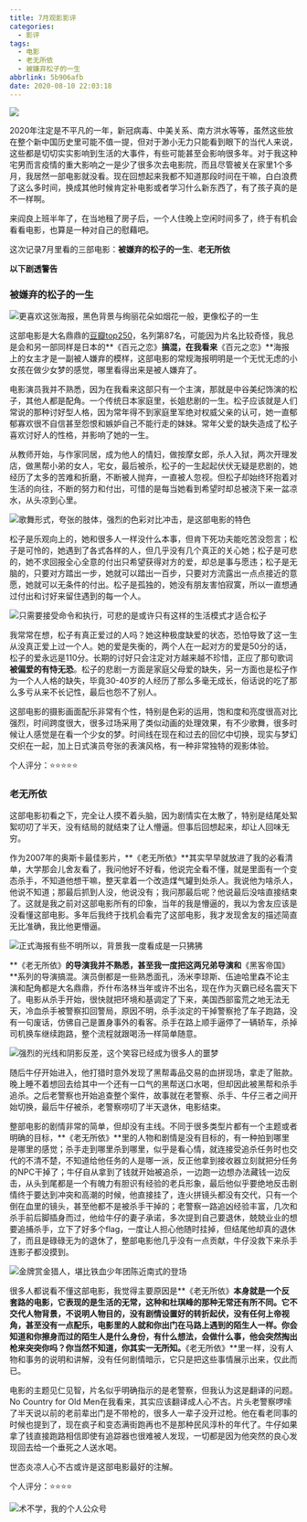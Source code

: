 ```yaml
---
title: 7月观影影评
categories:
  - 影评
tags:
  - 电影
  - 老无所依
  - 被嫌弃松子的一生
abbrlink: 5b906afb
date: 2020-08-10 22:03:18
---
```


![](https://img-upyun.kekeyu.top/photo_2020-08-10_21-59-36.jpg)

2020年注定是不平凡的一年，新冠病毒、中美关系、南方洪水等等，虽然这些放在整个新中国历史里可能不值一提，但对于渺小无力只能看到眼下的当代人来说，这些都是切切实实影响到生活的大事件，有些可能甚至会影响很多年。对于我这种宅男而言疫情的重大影响之一是少了很多次去电影院，而且尽管被关在家里1个多月，我居然一部电影就没看。现在回想起来我都不知道那段时间在干嘛，白白浪费了这么多时间，换成其他时候肯定补电影或者学习什么新东西了，有了孩子真的是不一样啊。

来阎良上班半年了，在当地租了房子后，一个人住晚上空闲时间多了，终于有机会看看电影，也算是一种对自己的慰藉吧。

这次记录7月里看的三部电影：**被嫌弃的松子的一生**、**老无所依**

**以下剧透警告**

 <!-- more -->

### 被嫌弃的松子的一生

![更喜欢这张海报，黑色背景与绚丽花朵如烟花一般，更像松子的一生](https://img-upyun.kekeyu.top/11111.jpg)

这部电影是大名鼎鼎的[豆瓣top250](https://movie.douban.com/top250)，名列第87名，可能因为片名比较奇怪，我总是会和另一部同样是日本的**《百元之恋》**搞混，在我看来**《百元之恋》**海报上的女主才是一副被人嫌弃的模样，这部电影的常规海报明明是一个无忧无虑的小女孩在做少女梦的感觉，哪里看得出来是被人嫌弃了。

电影演员我并不熟悉，因为在我看来这部只有一个主演，那就是中谷美纪饰演的松子，其他人都是配角。一个传统日本家庭里，长姐悲剧的一生。松子应该就是人们常说的那种讨好型人格，因为常年得不到家庭里军绝对权威父亲的认可，她一直郁郁寡欢很不自信甚至怨恨和嫉妒自己不能行走的妹妹。常年父爱的缺失造成了松子喜欢讨好人的性格，并影响了她的一生。

从教师开始，与作家同居，成为他人的情妇，做按摩女郎，杀人入狱，两次开理发店，做黑帮小弟的女人，宅女，最后被杀，松子的一生起起伏伏无疑是悲剧的，她经历了太多的苦难和折磨，不断被人抛弃，一直被人忽视。但松子却始终环抱着对生活的向往，不断的努力和付出，可惜的是每当她看到希望时却总被浇下来一盆凉水，从头凉到心里。

![歌舞形式，夸张的肢体，强烈的色彩对比冲击，是这部电影的特色](https://img-upyun.kekeyu.top/p2549963465.jpg)

松子是乐观向上的，她和很多人一样没什么本事，但肯下死功夫能吃苦没怨言；松子是可怜的，她遇到了各式各样的人，但几乎没有几个真正的关心她；松子是可悲的，她不求回报全心全意的付出只希望获得对方的爱，却总是事与愿违；松子是无脑的，只要对方踏出一步，她就可以踏出一百步，只要对方流露出一点点接近的意愿，她就可以无条件的付出。松子是孤独的，她没有朋友害怕寂寞，所以一直想通过付出和讨好来留住遇到的每一个人。

![只需要接受命令和执行，可悲的是或许只有这样的生活模式才适合松子](https://img-upyun.kekeyu.top/p474950303.jpg)

我常常在想，松子有真正爱过的人吗？她这种极度缺爱的状态，恐怕导致了这一生从没真正爱上过一个人。她的爱是失衡的，两个人在一起对方的爱是50分的话，松子的爱永远是110分。长期的讨好只会注定对方越来越不珍惜，正应了那句歌词**被偏爱的有恃无恐**。松子的悲剧一方面是家庭父母爱的缺失，另一方面也是松子作为一个人人格的缺失，毕竟30-40岁的人经历了那么多毫无成长，俗话说的吃了那么多亏从来不长记性，最后也怨不了别人。

这部电影的摄影画面配乐非常有个性，特别是色彩的运用，饱和度和亮度很高对比强烈，时间跨度很大，很多过场采用了类似动画的处理效果，有不少歌舞，很多时候让人感觉是在看一个少女的梦。时间线在现在和过去的回忆中切换，现实与梦幻交织在一起，加上日式演员夸张的表演风格，有一种非常独特的观影体验。

个人评分：⭐⭐⭐⭐⭐

### 老无所依

这部电影初看之下，完全让人摸不着头脑，因为剧情实在太散了，特别是结尾处絮絮叨叨了半天，没有结局的就结束了让人懵逼。但事后回想起来，却让人回味无穷。

作为2007年的奥斯卡最佳影片，**《老无所依》**其实早早就放进了我的必看清单，大学那会儿舍友看了，我问他好不好看，他说完全看不懂，就是里面有一个变态杀手，不知道他想干嘛，整天拿着一个改造煤气罐到处杀人。我说他为啥杀人，他说不知道；那最后抓到人没，他说没有；我问那最后呢？他说最后没啥直接结束了。这就是我之前对这部电影所有的印象，当年的我是懵逼的，我以为舍友应该是没看懂这部电影。多年后我终于找机会看完了这部电影，我才发现舍友的描述简直无比准确，我比他更懵逼。

![正式海报有些不明所以，背景我一度看成是一只狒狒](https://img-upyun.kekeyu.top/22222.jpg)

**《老无所依》**的导演我并不熟悉，甚至我一度把这两兄弟导演和**《黑客帝国》**系列的导演搞混。演员倒都是一些熟悉面孔，汤米李琼斯、伍迪哈里森不论主演和配角都是大名鼎鼎，乔什布洛林当年或许不出名，现在作为灭霸已经名震天下了。电影从杀手开始，很快就把环境和基调定了下来，美国西部蛮荒之地无法无天，冷血杀手被警察扣回警局，原因不明，杀手淡定的干掉警察抢了车子跑路，没有一句废话，仿佛自己是置身事外的看客。杀手在路上顺手逼停了一辆轿车，杀掉司机换车继续跑路，整个流程就跟喝汤一样简单随意。

![强烈的光线和阴影反差，这个笑容已经成为很多人的噩梦](https://img-upyun.kekeyu.top/p2504742797.jpg)

随后牛仔开始进入，他打猎时意外发现了黑帮毒品交易的血拼现场，拿走了赃款。晚上睡不着想回去给其中一个还有一口气的黑帮送口水喝，但却因此被黑帮和杀手追杀。之后老警察也开始追查整个案件，故事就在老警察、杀手、牛仔三者之间开始切换，最后牛仔被杀，老警察唠叨了半天退休，电影结束。

整部电影的剧情非常的简单，但却没有主线。不同于很多类型片都有一个主题或者明确的目标，**《老无所依》**里的人物和剧情是没有目标的，有一种拍到哪里是哪里的感觉；杀手走到哪里杀到哪里，似乎是看心情，就连接受追杀任务时也交代的不清不楚，不知道给他任务的人是哪一派，反正他拿到接收器立刻就把分任务的NPC干掉了；牛仔自从拿到了钱就开始被追杀，一边跑一边想办法藏钱一边反击，从头到尾都是一个有魄力有胆识有经验的老兵形象，最后他似乎要绝地反击剧情终于要达到冲突和高潮的时候，他直接挂了，连火拼镜头都没有交代，只有一个倒在血里的镜头，甚至他都不是被杀手干掉的；老警察一路追凶经验丰富，几次和杀手前后脚插身而过，他给牛仔的妻子承诺，多次提到自己要退休，兢兢业业的想要追捕杀手，立下了好多个flag，一度让人担心他随时挂掉，但结尾他却真的退休了，而且是碌碌无为的退休了，整部电影他几乎没有一点贡献，牛仔没救下来杀手连影子都没摸到。

![金牌赏金猎人，堪比铁血少年团陈近南式的登场](https://img-upyun.kekeyu.top/p2504742996.jpg)

很多人都说看不懂这部电影，我觉得主要原因是**《老无所依》**本身就是一个反套路的电影，它表现的是生活的无常，这种和杜琪峰的那种无常还有所不同。它不交代人物背景，不说明人物目的，没有剧情设置好的转折起伏，没有任何上帝视角，甚至没有一点配乐，电影里的人就和你出门在马路上遇到的陌生人一样。你会知道和你擦身而过的陌生人是什么身份，有什么想法，会做什么事，他会突然掏出枪来突突你吗？你当然不知道，你其实一无所知。**《老无所依》**里一样，没有人物和事务的说明和讲解，没有任何剧情暗示，它只是把这些事情展示出来，仅此而已。

电影的主题见仁见智，片名似乎明确指示的是老警察，但我认为这是翻译的问题。No Country for Old Men在我看来，其实应该翻译成人心不古。片头老警察啰嗦了半天说以前的老前辈出门是不带枪的，很多人一辈子没开过枪。他在看老同事的时候也提到了，现在疯子和变态满街跑再也不是那种民风淳朴的年代了。牛仔如果拿了钱直接跑路相信即使有追踪器也很难被人发现，一切都是因为他突然的良心发现回去给一个垂死之人送水喝。

世态炎凉人心不古或许是这部电影最好的注解。

个人评分：⭐⭐⭐⭐

![术不学，我的个人公众号](https://img-upyun.kekeyu.top/20200105002712.png-500)